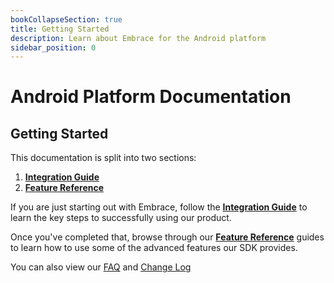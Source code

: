 ```yaml
---
bookCollapseSection: true
title: Getting Started
description: Learn about Embrace for the Android platform
sidebar_position: 0
---
```


# Android Platform Documentation

## Getting Started

This documentation is split into two sections:

1. [**Integration Guide**](/android/integration)
2. [**Feature Reference**](/android/features)

If you are just starting out with Embrace, follow the [**Integration Guide**](/android/integration) to learn
the key steps to successfully using our product.  

Once you've completed that, browse through our [**Feature Reference**](/android/features) guides to learn how
to use some of the advanced features our SDK provides.  

You can also view our [FAQ](/android/faq)
and [Change Log](/android/changelog)
